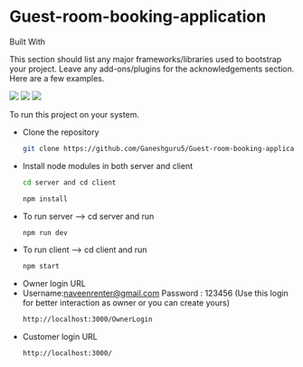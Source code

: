 # Guest-room-booking-application

Built With

This section should list any major frameworks/libraries used to bootstrap your project. Leave any add-ons/plugins for the acknowledgements section. Here are a few examples.

<div style={{display:'flex'}}>
<img src="https://img.shields.io/badge/React-20232A?style=for-the-badge&logo=react&logoColor=61DAFB">
<img src="https://img.shields.io/badge/MongoDB-%234ea94b.svg?style=for-the-badge&logo=mongodb&logoColor=white">
<img src="https://img.shields.io/badge/node.js-6DA55F?style=for-the-badge&logo=node.js&logoColor=white">
</div>

To run this project on your system.
* Clone the repository 
  ```sh
  git clone https://github.com/Ganeshguru5/Guest-room-booking-application.git
  ```
* Install node modules in both server and client
  ```sh
  cd server and cd client 
  ```
  ```sh
  npm install 
  ```
* To run server --> cd server and run
  ```sh
  npm run dev
  ```
* To run client --> cd client and run
  ```sh
  npm start
  ```
* Owner login URL
* Username:naveenrenter@gmail.com Password : 123456 (Use this login for better interaction as owner or you can create yours)
  ```sh
  http://localhost:3000/OwnerLogin
  ```
* Customer login URL
  ```sh
  http://localhost:3000/
  ```
